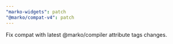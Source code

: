 ```yaml
---
"marko-widgets": patch
"@marko/compat-v4": patch
---
```


Fix compat with latest @marko/compiler attribute tags changes.
